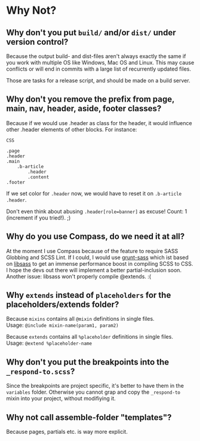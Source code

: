 # Why Not?


## Why don't you put `build/` and/or `dist/` under version control?

Because the output build- and dist-files aren't always exactly the same if you work with multiple OS like Windows, Mac OS and Linux. This may cause conflicts or will end in commits with a large list of recurrently updated files.

Those are tasks for a release script, and should be made on a build server.


## Why don't you remove the prefix from page, main, nav, header, aside, footer classes?

Because if we would use .header as class for the header, it would influence other .header elements of other
blocks. For instance:

```
CSS

.page
.header
.main
	.b-article
		.header
		.content
.footer
```

If we set color for `.header` now, we would have to reset it on `.b-article .header`.

Don't even think about abusing `.header[role=banner]` as excuse! Count: 1 (increment if you tried!). ;)


## Why do you use Compass, do we need it at all?

At the moment I use Compass because of the feature to require SASS Globbing and SCSS Lint. If I could, I would use [grunt-sass](https://github.com/sindresorhus/grunt-sass) which ist based on [libsass](https://github.com/hcatlin/libsass) to get an immense performance boost in compiling SCSS to CSS. I hope the devs out there will implement a better partial-inclusion soon. Another issue: libsass won't properly compile @extends. :(


## Why `extends` instead of `placeholders` for the placeholders/extends folder?

Because `mixins` contains all `@mixin` definitions in single files.  
Usage: `@include mixin-name(param1, param2)`

Because `extends` contains all `%placeholder` definitions in single files.  
Usage: `@extend %placeholder-name`


## Why don't you put the breakpoints into the `_respond-to.scss`?

Since the breakpoints are project specific, it's better to have them in the `variables` folder. Otherwise you cannot
grap and copy the `_respond-to` mixin into your project, without modifiying it.


## Why not call assemble-folder "templates"?

Because pages, partials etc. is way more explicit.
